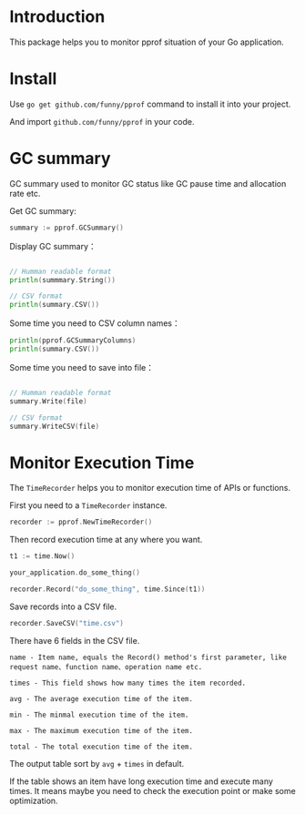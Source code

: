 Introduction
============

This package helps you to monitor pprof situation of your Go application.

Install
=======

Use `go get github.com/funny/pprof` command to install it into your project.

And import `github.com/funny/pprof` in your code.

GC summary
==========

GC summary used to monitor GC status like GC pause time and allocation rate etc.

Get GC summary:

```go
summary := pprof.GCSummary()
```

Display GC summary：

```go

// Humman readable format
println(summmary.String())

// CSV format
println(summary.CSV())
```

Some time you need to CSV column names：

```go
println(pprof.GCSummaryColumns)
println(summary.CSV())
```

Some time you need to save into file：

```go

// Humman readable format
summary.Write(file)

// CSV format
summary.WriteCSV(file)
```

Monitor Execution Time
======================

The `TimeRecorder` helps you to monitor execution time of APIs or functions.

First you need to a `TimeRecorder` instance.

```go
recorder := pprof.NewTimeRecorder()
```

Then record execution time at any where you want.


```go
t1 := time.Now()

your_application.do_some_thing()

recorder.Record("do_some_thing", time.Since(t1))
```

Save records into a CSV file.

```go
recorder.SaveCSV("time.csv")
```

There have 6 fields in the CSV file.

```
name - Item name, equals the Record() method's first parameter, like request name、function name、operation name etc.

times - This field shows how many times the item recorded.

avg - The average execution time of the item.

min - The minmal execution time of the item.

max - The maximum execution time of the item.

total - The total execution time of the item.
```

The output table sort by `avg` + `times` in default.

If the table shows an item have long execution time and execute many times. It means maybe you need to check the execution point or make some optimization.
